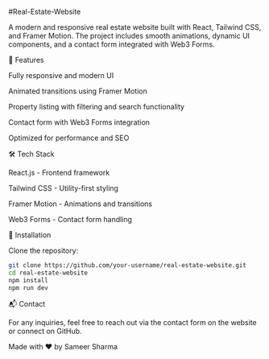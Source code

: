 #Real-Estate-Website

A modern and responsive real estate website built with React, Tailwind CSS, and Framer Motion. The project includes smooth animations, dynamic UI components, and a contact form integrated with Web3 Forms.

🚀 Features

Fully responsive and modern UI

Animated transitions using Framer Motion

Property listing with filtering and search functionality

Contact form with Web3 Forms integration

Optimized for performance and SEO

🛠 Tech Stack

React.js - Frontend framework

Tailwind CSS - Utility-first styling

Framer Motion - Animations and transitions

Web3 Forms - Contact form handling

📌 Installation

Clone the repository:
```sh
git clone https://github.com/your-username/real-estate-website.git
cd real-estate-website
npm install
npm run dev
```

📬 Contact

For any inquiries, feel free to reach out via the contact form on the website or connect on GitHub.

Made with ❤️ by Sameer Sharma
